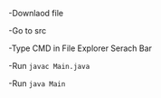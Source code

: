 -Downlaod file

-Go to src

-Type CMD in File Explorer Serach Bar

-Run `javac Main.java` 

-Run `java Main`
